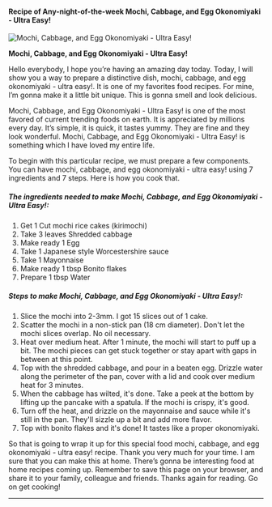             

#### Recipe of Any-night-of-the-week Mochi, Cabbage, and Egg Okonomiyaki - Ultra Easy!

![Mochi, Cabbage, and Egg Okonomiyaki - Ultra Easy!](https://img-global.cpcdn.com/recipes/6748945377132544/751x532cq70/mochi-cabbage-and-egg-okonomiyaki-ultra-easy-recipe-main-photo.jpg)

**Mochi, Cabbage, and Egg Okonomiyaki - Ultra Easy!**

Hello everybody, I hope you’re having an amazing day today. Today, I will show you a way to prepare a distinctive dish, mochi, cabbage, and egg okonomiyaki - ultra easy!. It is one of my favorites food recipes. For mine, I’m gonna make it a little bit unique. This is gonna smell and look delicious.

Mochi, Cabbage, and Egg Okonomiyaki - Ultra Easy! is one of the most favored of current trending foods on earth. It is appreciated by millions every day. It’s simple, it is quick, it tastes yummy. They are fine and they look wonderful. Mochi, Cabbage, and Egg Okonomiyaki - Ultra Easy! is something which I have loved my entire life.

To begin with this particular recipe, we must prepare a few components. You can have mochi, cabbage, and egg okonomiyaki - ultra easy! using 7 ingredients and 7 steps. Here is how you cook that.

##### The ingredients needed to make Mochi, Cabbage, and Egg Okonomiyaki - Ultra Easy!:

1.  Get 1 Cut mochi rice cakes (kirimochi)
2.  Take 3 leaves Shredded cabbage
3.  Make ready 1 Egg
4.  Take 1 Japanese style Worcestershire sauce
5.  Take 1 Mayonnaise
6.  Make ready 1 tbsp Bonito flakes
7.  Prepare 1 tbsp Water

##### Steps to make Mochi, Cabbage, and Egg Okonomiyaki - Ultra Easy!:

1.  Slice the mochi into 2-3mm. I got 15 slices out of 1 cake.
2.  Scatter the mochi in a non-stick pan (18 cm diameter). Don't let the mochi slices overlap. No oil necessary.
3.  Heat over medium heat. After 1 minute, the mochi will start to puff up a bit. The mochi pieces can get stuck together or stay apart with gaps in between at this point.
4.  Top with the shredded cabbage, and pour in a beaten egg. Drizzle water along the perimeter of the pan, cover with a lid and cook over medium heat for 3 minutes.
5.  When the cabbage has wilted, it's done. Take a peek at the bottom by lifting up the pancake with a spatula. If the mochi is crispy, it's good.
6.  Turn off the heat, and drizzle on the mayonnaise and sauce while it's still in the pan. They'll sizzle up a bit and add more flavor.
7.  Top with bonito flakes and it's done! It tastes like a proper okonomiyaki.

So that is going to wrap it up for this special food mochi, cabbage, and egg okonomiyaki - ultra easy! recipe. Thank you very much for your time. I am sure that you can make this at home. There’s gonna be interesting food at home recipes coming up. Remember to save this page on your browser, and share it to your family, colleague and friends. Thanks again for reading. Go on get cooking!

* * *